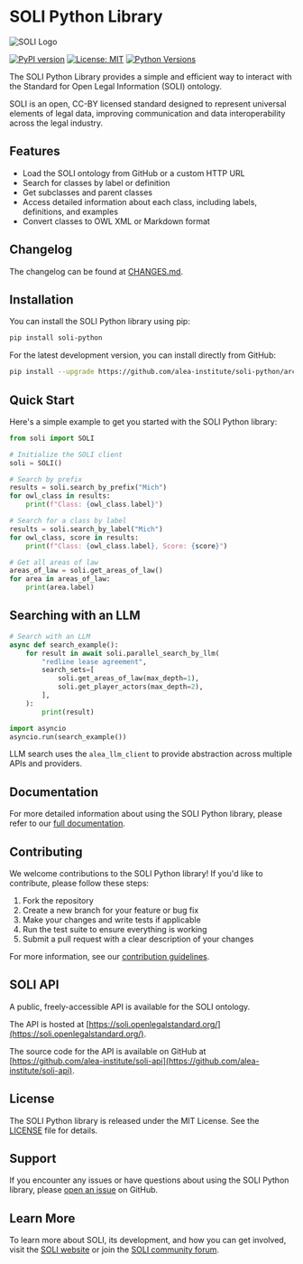 # SOLI Python Library

![SOLI Logo](https://openlegalstandard.org/assets/images/soli-intro-logo.png)

[![PyPI version](https://badge.fury.io/py/soli-python.svg)](https://badge.fury.io/py/soli-python)
[![License: MIT](https://img.shields.io/badge/License-MIT-yellow.svg)](https://opensource.org/licenses/MIT)
[![Python Versions](https://img.shields.io/pypi/pyversions/soli-python.svg)](https://pypi.org/project/soli-python/)

The SOLI Python Library provides a simple and efficient way to interact with the Standard for Open Legal Information (SOLI) ontology.

SOLI is an open, CC-BY licensed standard designed to represent universal elements of legal data, improving communication and data interoperability across the legal industry.

## Features

- Load the SOLI ontology from GitHub or a custom HTTP URL
- Search for classes by label or definition
- Get subclasses and parent classes
- Access detailed information about each class, including labels, definitions, and examples
- Convert classes to OWL XML or Markdown format

## Changelog
The changelog can be found at [CHANGES.md](CHANGES.md).

## Installation

You can install the SOLI Python library using pip:

```bash
pip install soli-python
```

For the latest development version, you can install directly from GitHub:

```bash
pip install --upgrade https://github.com/alea-institute/soli-python/archive/refs/heads/main.zip
```

## Quick Start

Here's a simple example to get you started with the SOLI Python library:

```python
from soli import SOLI

# Initialize the SOLI client
soli = SOLI()

# Search by prefix
results = soli.search_by_prefix("Mich")
for owl_class in results:
    print(f"Class: {owl_class.label}")

# Search for a class by label
results = soli.search_by_label("Mich")
for owl_class, score in results:
    print(f"Class: {owl_class.label}, Score: {score}")

# Get all areas of law
areas_of_law = soli.get_areas_of_law()
for area in areas_of_law:
    print(area.label)
```

## Searching with an LLM

```python
# Search with an LLM
async def search_example():
    for result in await soli.parallel_search_by_llm(
        "redline lease agreement",
        search_sets=[
            soli.get_areas_of_law(max_depth=1),
            soli.get_player_actors(max_depth=2),
        ],
    ):
        print(result)

import asyncio
asyncio.run(search_example())
```

LLM search uses the `alea_llm_client` to provide abstraction across multiple APIs and providers.

## Documentation

For more detailed information about using the SOLI Python library, please refer to our [full documentation](https://soli-python.readthedocs.io/).

## Contributing

We welcome contributions to the SOLI Python library! If you'd like to contribute, please follow these steps:

1. Fork the repository
2. Create a new branch for your feature or bug fix
3. Make your changes and write tests if applicable
4. Run the test suite to ensure everything is working
5. Submit a pull request with a clear description of your changes

For more information, see our [contribution guidelines](CONTRIBUTING.md).

## SOLI API
A public, freely-accessible API is available for the SOLI ontology.

The API is hosted at [https://soli.openlegalstandard.org/](https://soli.openlegalstandard.org/).

The source code for the API is available on GitHub at [https://github.com/alea-institute/soli-api](https://github.com/alea-institute/soli-api).


## License

The SOLI Python library is released under the MIT License. See the [LICENSE](LICENSE) file for details.

## Support

If you encounter any issues or have questions about using the SOLI Python library, please [open an issue](https://github.com/alea-institute/soli-python/issues) on GitHub.

## Learn More

To learn more about SOLI, its development, and how you can get involved, visit the [SOLI website](https://openlegalstandard.org/) or join the [SOLI community forum](https://discourse.openlegalstandard.org/).
